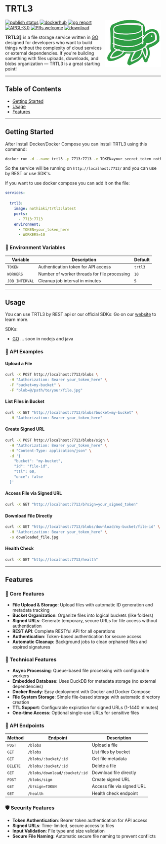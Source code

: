 # TRTL3

<img align="right" width="180px" src="https://github.com/blobtrtl3/docs/blob/main/logo/logo.svg" alt="trtl3 logo">

[![publish status](https://github.com/blobtrtl3/trtl3/actions/workflows/publish.yml/badge.svg?branch=main)](https://github.com/blobtrtl3/trtl3/actions/workflows/publish.yml)
[![dockerhub](https://img.shields.io/docker/pulls/nothiaki/trtl3)](https://hub.docker.com/r/nothiaki/trtl3)
[![go report](https://goreportcard.com/badge/github.com/blobtrtl3/trtl3)](https://goreportcard.com/report/github.com/blobtrtl3/trtl3)
[![APGL-3.0](https://img.shields.io/badge/license-AGPL--3.0-blue.svg)](LICENSE)
[![PRs welcome](https://img.shields.io/badge/PRs-welcome-brightgreen.svg)](CONTRIBUTING.md)
[![download](https://img.shields.io/badge/download-latest-brightgreen)](https://hub.docker.com/r/nothiaki/trtl3)

**TRTL3**🐢 is a file storage service written in [GO](https://go.dev/) designed for developers who want to build things without
the complexity of cloud services or external dependencies.
If you're building something with files uploads, downloads, and blobs organization — TRTL3 is a great starting point!

---

## Table of Contents

- [Getting Started](#getting-started)
- [Usage](#usage)
- [Features](#features)

---

## Getting Started

After Install Docker/Docker Compose you can install TRTL3 using this command:

```bash
docker run -d --name trtl3 -p 7713:7713 -e TOKEN=your_secret_token nothiaki/trtl3:latest
```

So the service will be running on `http://localhost:7713/` and you can use by REST or use SDK's.

If you want to use docker compose you can add it on the file:

```yaml
services:

  trtl3:
    image: nothiaki/trtl3:latest
    ports:
      - 7713:7713
    environment:
      - TOKEN=your_token_here
      - WORKERS=10
```

### 🔧 Environment Variables

| Variable | Description | Default |
|----------|-------------|---------|
| `TOKEN` | Authentication token for API access | `trtl3` |
| `WORKERS` | Number of worker threads for file processing | `10` |
| `JOB_INTERVAL` | Cleanup job interval in minutes | `5` |

---

## Usage

You can use TRTL3 by REST api or our official SDKs:
Go on our [website](https://trtl3.store) to learn more.

SDKs:

- [GO](https://github.com/blobtrtl3/trtl3-go)
... soon in nodejs and java

### 📝 API Examples

#### Upload a File
```bash
curl -X POST http://localhost:7713/blobs \
  -H "Authorization: Bearer your_token_here" \
  -F "bucket=my-bucket" \
  -F "blob=@/path/to/your/file.jpg"
```

#### List Files in Bucket
```bash
curl -X GET "http://localhost:7713/blobs?bucket=my-bucket" \
  -H "Authorization: Bearer your_token_here"
```

#### Create Signed URL
```bash
curl -X POST http://localhost:7713/blobs/sign \
  -H "Authorization: Bearer your_token_here" \
  -H "Content-Type: application/json" \
  -d '{
    "bucket": "my-bucket",
    "id": "file-id",
    "ttl": 60,
    "once": false
  }'
```

#### Access File via Signed URL
```bash
curl -X GET "http://localhost:7713/b?sign=your_signed_token"
```

#### Download File Directly
```bash
curl -X GET "http://localhost:7713/blobs/download/my-bucket/file-id" \
  -H "Authorization: Bearer your_token_here" \
  -o downloaded_file.jpg
```

#### Health Check
```bash
curl -X GET "http://localhost:7713/health"
```

---

## Features

### 🚀 Core Features

- **File Upload & Storage**: Upload files with automatic ID generation and metadata tracking
- **Bucket Organization**: Organize files into logical buckets (like folders)
- **Signed URLs**: Generate temporary, secure URLs for file access without authentication
- **REST API**: Complete RESTful API for all operations
- **Authentication**: Token-based authentication for secure access
- **Automatic Cleanup**: Background jobs to clean orphaned files and expired signatures

### 🔧 Technical Features

- **Async Processing**: Queue-based file processing with configurable workers
- **Embedded Database**: Uses DuckDB for metadata storage (no external dependencies)
- **Docker Ready**: Easy deployment with Docker and Docker Compose
- **File System Storage**: Simple file-based storage with automatic directory creation
- **TTL Support**: Configurable expiration for signed URLs (1-1440 minutes)
- **One-time Access**: Optional single-use URLs for sensitive files

### 📡 API Endpoints

| Method | Endpoint | Description |
|--------|----------|-------------|
| `POST` | `/blobs` | Upload a file |
| `GET` | `/blobs` | List files by bucket |
| `GET` | `/blobs/:bucket/:id` | Get file metadata |
| `DELETE` | `/blobs/:bucket/:id` | Delete a file |
| `GET` | `/blobs/download/:bucket/:id` | Download file directly |
| `POST` | `/blobs/sign` | Create signed URL |
| `GET` | `/b?sign=TOKEN` | Access file via signed URL |
| `GET` | `/health` | Health check endpoint |

### 🛡️ Security Features

- **Token Authentication**: Bearer token authentication for API access
- **Signed URLs**: Time-limited, secure access to files
- **Input Validation**: File type and size validation
- **Secure File Naming**: Automatic secure file naming to prevent conflicts
